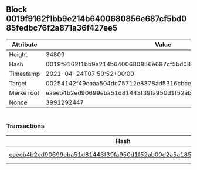 ## Block 0019f9162f1bb9e214b6400680856e687cf5bd085fedbc76f2a871a36f427ee5

Attribute | Value
--- | ---
Height | 34809
Hash | 0019f9162f1bb9e214b6400680856e687cf5bd085fedbc76f2a871a36f427ee5
Timestamp | 2021-04-24T07:50:52+00:00
Target | 00254142f49eaaa504dc75712e8378ad5316cbcead634704b3734b6271167cc4
Merke root | eaeeb4b2ed90699eba51d81443f39fa950d1f52ab00d2a5a185f90c4d5cc132a
Nonce | 3991292447

```

```

### Transactions

Hash | Amount
--- | ---
[eaeeb4b2ed90699eba51d81443f39fa950d1f52ab00d2a5a185f90c4d5cc132a](eaeeb4b2ed90699eba51d81443f39fa950d1f52ab00d2a5a185f90c4d5cc132a.md) | 10.00000000 SKEPTI 
